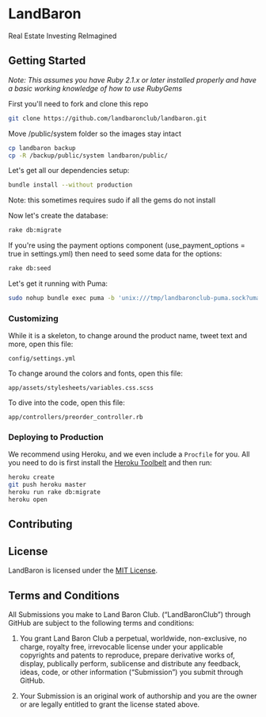 # LandBaron
Real Estate Investing ReImagined

## Getting Started

*Note: This assumes you have Ruby 2.1.x or later installed properly and have a
basic working knowledge of how to use RubyGems*

First you'll need to fork and clone this repo

```bash
git clone https://github.com/landbaronclub/landbaron.git
```

Move /public/system folder so the images stay intact

```bash
cp landbaron backup
cp -R /backup/public/system landbaron/public/
```
Let's get all our dependencies setup:

```bash
bundle install --without production
```
Note: this sometimes requires sudo if all the gems do not install

Now let's create the database:

```bash
rake db:migrate
```

If you're using the payment options component (use_payment_options = true in
settings.yml) then need to seed some data for the options:

```bash
rake db:seed
```

Let's get it running with Puma:

```bash
sudo nohup bundle exec puma -b 'unix:///tmp/landbaronclub-puma.sock?umask=0111' &
```

### Customizing

While it is a skeleton, to change around the product name, tweet text and more,
open this file:

```
config/settings.yml
```

To change around the colors and fonts, open this file:

```
app/assets/stylesheets/variables.css.scss
```

To dive into the code, open this file:

```
app/controllers/preorder_controller.rb
```

### Deploying to Production

We recommend using Heroku, and we even include a ```Procfile``` for you. All you
need to do is first install the [Heroku Toolbelt](https://toolbelt.heroku.com)
and then run:

```bash
heroku create
git push heroku master
heroku run rake db:migrate
heroku open
```
## Contributing


## License

LandBaron is licensed under the [MIT License](LICENSE.md).

## Terms and Conditions

All Submissions you make to Land Baron Club. (“LandBaronClub”) through GitHub are subject
to the following terms and conditions:

1.	You grant Land Baron Club a perpetual, worldwide, non-exclusive, no charge, royalty
free, irrevocable license under your applicable copyrights and patents to
reproduce, prepare derivative works of, display, publically perform, sublicense
and distribute any feedback, ideas, code, or other information (“Submission”)
you submit through GitHub.

2.	Your Submission is an original work of authorship and you are the owner or
are legally entitled to grant the license stated above.
